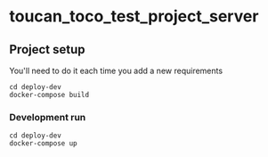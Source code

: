 # toucan_toco_test_project_server

## Project setup
You'll need to do it each time you add a new requirements
```
cd deploy-dev
docker-compose build
```

### Development run
```
cd deploy-dev
docker-compose up
```
